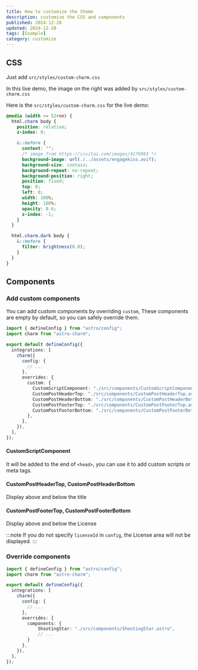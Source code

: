 ```yaml
---
title: How to customize the theme
description: customize the CSS and components
published: 2024-12-28
updated: 2024-12-28
tags: [Example]
category: customize
---
```


## CSS

Just add `src/styles/custom-charm.css`

In this live demo, the image on the right was added by `src/styles/custom-charm.css`

Here is the `src/styles/custom-charm.css` for the live demo:
```css
@media (width >= 52rem) {
  html.charm body {
    position: relative;
    z-index: 0;

    &::before {
      content: "";
      /* image from https://civitai.com/images/4176963 */
      background-image: url(./../assets/engagekiss.avif);
      background-size: contain;
      background-repeat: no-repeat;
      background-position: right;
      position: fixed;
      top: 0;
      left: 0;
      width: 100%;
      height: 100%;
      opacity: 0.6;
      z-index: -1;
    }
  }

  html.charm.dark body {
    &::before {
      filter: brightness(0.8);
    }
  }
}
```

## Components

### Add custom components

You can add custom components by overriding `custom`, 
These components are empty by default, so you can safely override them.

```ts
import { defineConfig } from "astro/config";
import charm from "astro-charm";

export default defineConfig({
  integrations: [
    charm({
      config: {
        // ...
      },
      overrides: {
        custom: {
          CustomScriptComponent: "./src/components/CustomScriptComponent.astro",
          CustomPostHeaderTop: "./src/components/CustomPostHeaderTop.astro",
          CustomPostHeaderBottom: "./src/components/CustomPostHeaderBottom.astro",
          CustomPostFooterTop: "./src/components/CustomPostFooterTop.astro",
          CustomPostFooterBottom: "./src/components/CustomPostFooterBottom.astro",
        },
      },
    }),
  ],
});
```

#### CustomScriptComponent

It will be added to the end of `<head>`,
you can use it to add custom scripts or meta tags.

#### CustomPostHeaderTop, CustomPostHeaderBottom

Display above and below the title

#### CustomPostFooterTop, CustomPostFooterBottom

Display above and below the License

:::note
If you do not specify `licenseId` in `config`, the License area will not be displayed.
:::

### Override components

```ts
import { defineConfig } from "astro/config";
import charm from "astro-charm";

export default defineConfig({
  integrations: [
    charm({
      config: {
        // ...
      },
      overrides: {
        components: {
            ShootingStar: "./src/components/ShootingStar.astro",
            // ...
        }
      },
    }),
  ],
});
```